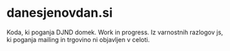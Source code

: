 danesjenovdan.si
================

Koda, ki poganja DJND domek. Work in progress. Iz varnostnih razlogov js, ki poganja mailing in trgovino ni objavljen v celoti.
